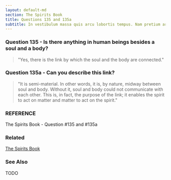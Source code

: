 ```yaml
---
layout: default-md
section: The Spirits Book
title: Questions 135 and 135a
subtitle: In vestibulum massa quis arcu lobortis tempus. Nam pretium arcu in odio vulputate luctus.
---
```


### Question 135 - Is there anything in human beings besides a soul and a body?
> "Yes, there is the link by which the soul and the body are connected." 

### Question 135a - Can you describe this link?
> "It is semi-material.  In other words, it is, by nature, midway between soul and body.  Without it, soul and body could not communicate with each other.  This is, in fact, the purpose of the link; it enables the spirit to act on matter and matter to act on the spirit."

### REFERENCE
The Spirits Book - Question #135 and #135a


### Related
[The Spirits Book](../spirits-book)

### See Also
TODO